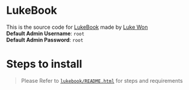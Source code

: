 # LukeBook  
This is the source code for [LukeBook](www.lukewon.com/lukebook) made by [Luke Won](@lukecywon)  
**Default Admin Username**: ``root``  
**Default Admin Password**: ``root``  

# Steps to install  
> Please Refer to [``lukebook/README.html``](https://github.com/LukeWonDotCom/lukebook/blob/master/lukebook/README.html) for steps and requirements
